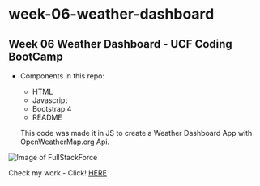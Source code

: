 # week-06-weather-dashboard
## Week 06 Weather Dashboard - UCF Coding BootCamp

- Components in this repo:
  - HTML
  - Javascript
  - Bootstrap 4
  - README
  
  This code was made it in JS to create a Weather Dashboard App with OpenWeatherMap.org Api.

![Image of FullStackForce](https://i.postimg.cc/rpP7D0RV/dashboard.png)

Check my work  - Click!
[HERE](https://fullstackforce.github.io/week-06-weather-dashboard/)
